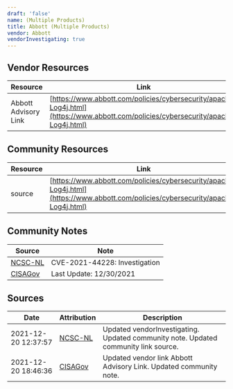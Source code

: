 ```yaml
---
draft: 'false'
name: (Multiple Products)
title: Abbott (Multiple Products)
vendor: Abbott
vendorInvestigating: true
---
```


## Vendor Resources
| Resource | Link |
| --- | --- |
| Abbott Advisory Link | [https://www.abbott.com/policies/cybersecurity/apache-Log4j.html](https://www.abbott.com/policies/cybersecurity/apache-Log4j.html) |

## Community Resources
| Resource | Link |
| --- | --- |
| source | [https://www.abbott.com/policies/cybersecurity/apache-Log4j.html](https://www.abbott.com/policies/cybersecurity/apache-Log4j.html) |

## Community Notes
| Source | Note |
| --- | --- |
| [NCSC-NL](https://github.com/NCSC-NL/log4shell/blob/main/software/README.md) | CVE-2021-44228: Investigation </ul> |
| [CISAGov](https://raw.githubusercontent.com/cisagov/log4j-affected-db/develop/README.md) | Last Update: 12/30/2021 |

## Sources
| Date | Attribution | Description |
| --- | --- | --- |
| 2021-12-20 12:37:57 | [NCSC-NL](https://github.com/NCSC-NL/log4shell/blob/main/software/README.md) | Updated vendorInvestigating. Updated community note. Updated community link source.  |
| 2021-12-20 18:46:36 | [CISAGov](https://raw.githubusercontent.com/cisagov/log4j-affected-db/develop/README.md) | Updated vendor link Abbott Advisory Link. Updated community note.  |
